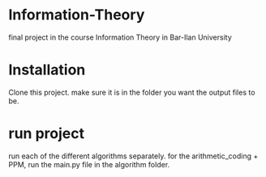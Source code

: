 # Information-Theory
final project in the course Information Theory in Bar-Ilan University

# Installation
Clone this project.
make sure it is in the folder you want the output files to be.

# run project
run each of the different algorithms separately. 
for the arithmetic_coding + PPM, run the main.py file in the algorithm folder.
